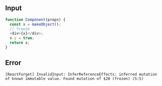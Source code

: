 
## Input

```javascript
function Component(props) {
  const x = makeObject();
  // freeze
  <div>{x}</div>;
  x.y = true;
  return x;
}

```


## Error

```
[ReactForget] InvalidInput: InferReferenceEffects: inferred mutation of known immutable value. Found mutation of $20 (frozen) (5:5)
```
          
      